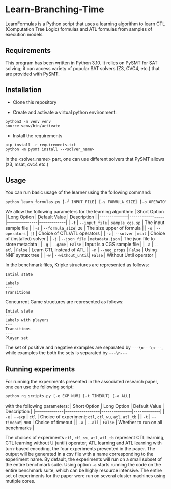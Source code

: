 # Learn-Branching-Time

LearnFormulas is a Python script that uses a learning algorithm to learn CTL (Computation Tree Logic) formulas and ATL formulas from samples of execution models.

## Requirements

This program has been written in Python 3.10. It relies on PySMT for SAT solving; it can access variety of popular SAT solvers (Z3, CVC4, etc.) that are provided with PySMT.

## Installation

- Clone this repository
   
- Create and activate a virtual python environment:
```
python3 -m venv venv
source venv/bin/activate
```

- Install the requirements
```
pip install -r requirements.txt
python -m pysmt install --<solver_name>
```
In the <solver_name> part, one can use different solvers that PySMT allows (z3, msat, cvc4 etc.)


## Usage

You can run basic usage of the learner using the following command:

```bash
python learn_formulas.py [-f INPUT_FILE] [-s FORMULA_SIZE] [-o OPERATORS]
```

We allow the following parameters for the learning algorithm:
| Short Option | Long Option     | Default Value | Description |
|--------------|-----------------|---------------|-------------|
| `-f`         | `--input_file`  | `sample_cgs.sp` | The input sample file |
| `-s`         | `--formula_size`| `20`          | The size upper of formula |
| `-o`         | `--operators`   | `[]`          | Choice of CTL/ATL operators |
| `-z`         | `--solver`      | `msat`        | Choice of (installed) solver |
| `-j`         | `--json_file`   | `metadata.json` | The json file to store metadata |
| `-g`         | `--game`        | `False`       | Input is a CGS sample file |
| `-a`         | `--atl`         | `False`       | Learn CTL instead of ATL |
| `-n`         | `--neg_props`   | `False`       | Using NNF syntax tree |
| `-w`         | `--without_until`| `False`      | Without Until operator |

In the benchmark files, Kripke structures are represented as follows:
```
Intial state
---
Labels
---
Transitions
```
Concurrent Game structures are represented as follows:
```
Intial state
---
Labels with players
---
Transitions
---
Player set
```
The set of positive and negative examples are separated by `---\n---\n---`, while examples the both the sets is separated by `---\n---`


## Running experiments

For running the experiments presented in the associated research paper, one can use the following script:
```bash
python rq_scripts.py [-e EXP_NUM] [-t TIMEOUT] [-a ALL]
```
with the following parameters:
| Short Option | Long Option     | Default Value | Description |
|--------------|-----------------|---------------|-------------|
| `-e`         | `--exp`  | `ctl` | Choice of experiment: `ctl`, `ctl_wu`, `atl`, `atl_tb` |
| `-t`         | `--timeout`| `900`          | Choice of timeout |
| `-a`         | `--all`   | `False`          | Whether to run on all benchmarks |

The choices of experiments `ctl`, `ctl_wu`, `atl`, `atl_tb` represent CTL learning, CTL learning without U (until) operator, ATL learning and ATL learning with turn-based encoding, the four experiments presented in the paper. The output will be generated in a csv file with a name corresponding to the experiment name.
By default, the experiments will run on a small subset of the entire benchmark suite. Using option `-a` starts running the code on the entire benchmark suite, which can be highly resource intensive. The entire set of experiments for the paper were run on several cluster machines using mutiple cores. 